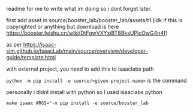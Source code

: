 readme for me to write what im doing so i dont forget later.

first add asset in source/booster_lab/booster_lab/assets/t1 (idk if this is copyrighted or anything but download is here https://booster.feishu.cn/wiki/DtFgwVXYxiBT8BksUPjcOwG4n4f)

as per https://isaac-sim.github.io/IsaacLab/main/source/overview/developer-guide/template.html

with external project, you need to add this to isaaclabs path

```python -m pip install -e source/<given-project-name>``` is the command

personally i didnt install with python so I used isaaclabs python

```make isaac ARGS="-m pip install -e source/booster_lab```